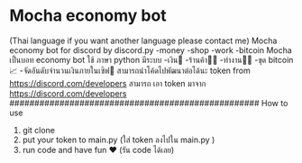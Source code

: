 # Mocha economy bot
(Thai language if you want another language please contact me)
Mocha economy bot for discord by discord.py
-money -shop -work -bitcoin 
Mocha เป็นบอท economy bot ใช้ ภาษา python มีระบบ
-เงิน🤑
-ร้านค้า👨‍💼
-ทำงาน👨‍⚕️
-ขุด bitcoin 📈
-จัดอันดับจำนวนเงินภายในเซิฟ🚻
สามารถนำโค้ดไปพัฒนาต่อได้นะ
token from https://discord.com/developers
สามารถ เอา token มาจาก https://discord.com/developers
##################################################
How to use
1. git clone 
2. put your token to main.py (ใส่ token ลงไปใน main.py )
3. run code and have fun ❤ (รัน code ได้เลย)
